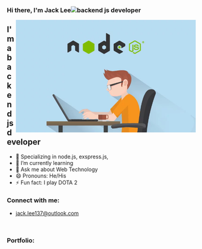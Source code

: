 ### Hi there, I'm Jack Lee<img src="https://user-images.githubusercontent.com/1303154/88677602-1635ba80-d120-11ea-84d8-d263ba5fc3c0.gif" width="28px" height="28px" alt="backend js developer">

<img align="right" alt="GIF" width="480" height="300" src="./content/images/Nodejs-Developer.jpg.jpg" >

## I'm a backend js developer
- 💪 Specializing in node.js, exspress.js, 
- 🌱 I’m currently learning 
- 💬 Ask me about Web Technology
- 😄 Pronouns: He/His
- ⚡ Fun fact: I play DOTA 2


### Connect with me:

- jack.lee137@outlook.com

<br />

### Portfolio:





